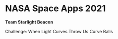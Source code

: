 # NASA Space Apps 2021

**Team Starlight Beacon**

Challenge: When Light Curves Throw Us Curve Balls
